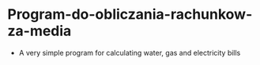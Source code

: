 # Program-do-obliczania-rachunkow-za-media

* A very simple program for calculating water, gas and electricity bills
